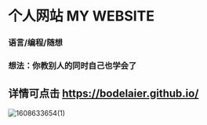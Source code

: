# 个人网站 MY WEBSITE
### 语言/编程/随想
### 想法：你教别人的同时自己也学会了
## 详情可点击 https://bodelaier.github.io/
![1608633654(1)](https://user-images.githubusercontent.com/67216167/102880910-04660280-4487-11eb-8594-7fa818c49902.jpg)
